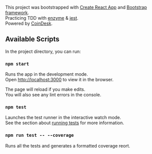 This project was bootstrapped with [Create React App](https://github.com/facebook/create-react-app) and [Bootstrap framework](https://getbootstrap.com/docs/3.4/).  
Practicing TDD with [enzyme](https://airbnb.io/enzyme/docs/api/) & [jest](https://jestjs.io/docs/en/api).  
Powered by [CoinDesk](https://www.coindesk.com).

## Available Scripts
In the project directory, you can run:

### `npm start`
Runs the app in the development mode.<br>
Open [http://localhost:3000](http://localhost:3000) to view it in the browser.

The page will reload if you make edits.<br>
You will also see any lint errors in the console.

### `npm test`
Launches the test runner in the interactive watch mode.<br>
See the section about [running tests](https://facebook.github.io/create-react-app/docs/running-tests) for more information.

### `npm run test -- --coverage`
Runs all the tests and generates a formatted coverage reort.


